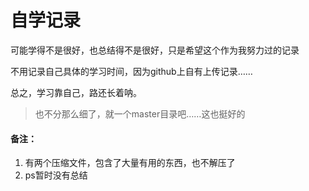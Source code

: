 # 自学记录

可能学得不是很好，也总结得不是很好，只是希望这个作为我努力过的记录

不用记录自己具体的学习时间，因为github上自有上传记录……

总之，学习靠自己，路还长着呐。

> 也不分那么细了，就一个master目录吧……这也挺好的

#### **备注**：

1. 有两个压缩文件，包含了大量有用的东西，也不解压了
2. ps暂时没有总结
